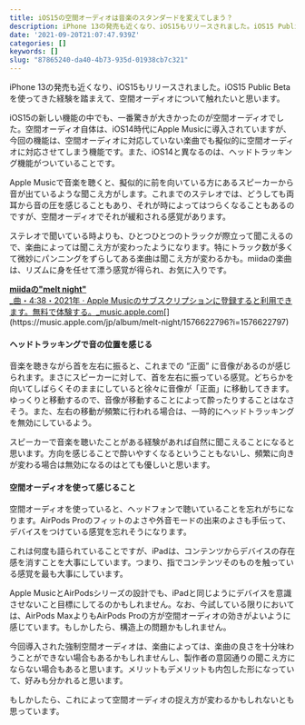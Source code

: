```yaml
---
title: iOS15の空間オーディオは音楽のスタンダードを変えてしまう？
description: iPhone 13の発売も近くなり、iOS15もリリースされました。iOS15 Public Betaを使ってきた経験を踏まえて、空間オーディオについて触れたいと思います。
date: '2021-09-20T21:07:47.939Z'
categories: []
keywords: []
slug: "87865240-da40-4b73-935d-01938cb7c321"
---
```

iPhone 13の発売も近くなり、iOS15もリリースされました。iOS15 Public Betaを使ってきた経験を踏まえて、空間オーディオについて触れたいと思います。

iOS15の新しい機能の中でも、一番驚きが大きかったのが空間オーディオでした。空間オーディオ自体は、iOS14時代にApple Musicに導入されていますが、今回の機能は、空間オーディオに対応していない楽曲でも擬似的に空間オーディオに対応させてしまう機能です。また、iOS14と異なるのは、ヘッドトラッキング機能がついていることです。

Apple Musicで音楽を聴くと、擬似的に前を向いている方にあるスピーカーから音が出ているような聞こえ方がします。これまでのステレオでは、どうしても両耳から音の圧を感じることもあり、それが時によってはつらくなることもあるのですが、空間オーディオでそれが緩和される感覚があります。

ステレオで聞いている時よりも、ひとつひとつのトラックが際立って聞こえるので、楽曲によっては聞こえ方が変わったようになります。特にトラック数が多くて微妙にパンニングをずらしてある楽曲は聞こえ方が変わるかも。miidaの楽曲は、リズムに身を任せて漂う感覚が得られ、お気に入りです。

[**miidaの"melt night"**  
_曲・4:38・2021年 · Apple Musicのサブスクリプションに登録すると利用できます。無料で体験する。_music.apple.com](https://music.apple.com/jp/album/melt-night/1576622796?i=1576622797 "https://music.apple.com/jp/album/melt-night/1576622796?i=1576622797")[](https://music.apple.com/jp/album/melt-night/1576622796?i=1576622797)

#### ヘッドトラッキングで音の位置を感じる

音楽を聴きながら首を左右に振ると、これまでの “正面” に音像があるのが感じられます。まさにスピーカーに対して、首を左右に振っている感覚。どちらかを向いてしばらくそのままにしていると徐々に音像が「正面」に移動してきます。ゆっくりと移動するので、音像が移動することによって酔ったりすることはなさそう。また、左右の移動が頻繁に行われる場合は、一時的にヘッドトラッキングを無効にしているよう。

スピーカーで音楽を聴いたことがある経験があれば自然に聞こえることになると思います。方向を感じることで酔いやすくなるということもないし、頻繁に向きが変わる場合は無効になるのはとても優しいと思います。

#### 空間オーディオを使って感じること

空間オーディオを使っていると、ヘッドフォンで聴いていることを忘れがちになります。AirPods Proのフィットのよさや外音モードの出来のよさも手伝って、デバイスをつけている感覚を忘れそうになります。

これは何度も語られていることですが、iPadは、コンテンツからデバイスの存在感を消すことを大事にしています。つまり、指でコンテンツそのものを触っている感覚を最も大事にしています。

Apple MusicとAirPodsシリーズの設計でも、iPadと同じようにデバイスを意識させないこと目標にしてるのかもしれません。なお、今試している限りにおいては、AirPods MaxよりもAirPods Proの方が空間オーディオの効きがよいように感じています。もしかしたら、構造上の問題かもしれません。

今回導入された強制空間オーディオは、楽曲によっては、楽曲の良さを十分味わうことができない場合もあるかもしれませんし、製作者の意図通りの聞こえ方にならない場合もあると思います。メリットもデメリットも内包した形になっていて、好みも分かれると思います。

もしかしたら、これによって空間オーディオの捉え方が変わるかもしれないとも思っています。